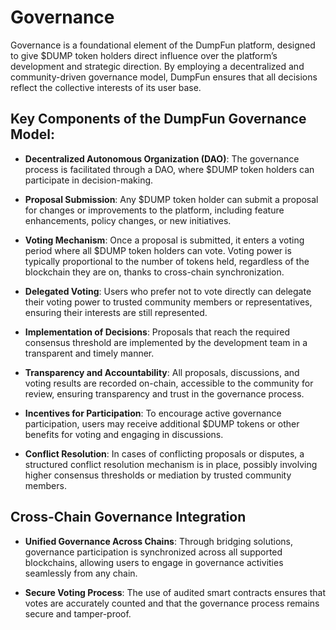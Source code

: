 # Governance

Governance is a foundational element of the DumpFun platform, designed to give $DUMP token holders direct influence over the platform’s development and strategic direction. By employing a decentralized and community-driven governance model, DumpFun ensures that all decisions reflect the collective interests of its user base.

## Key Components of the DumpFun Governance Model:

- **Decentralized Autonomous Organization (DAO)**: The governance process is facilitated through a DAO, where $DUMP token holders can participate in decision-making.

- **Proposal Submission**: Any $DUMP token holder can submit a proposal for changes or improvements to the platform, including feature enhancements, policy changes, or new initiatives.

- **Voting Mechanism**: Once a proposal is submitted, it enters a voting period where all $DUMP token holders can vote. Voting power is typically proportional to the number of tokens held, regardless of the blockchain they are on, thanks to cross-chain synchronization.

- **Delegated Voting**: Users who prefer not to vote directly can delegate their voting power to trusted community members or representatives, ensuring their interests are still represented.

- **Implementation of Decisions**: Proposals that reach the required consensus threshold are implemented by the development team in a transparent and timely manner.

- **Transparency and Accountability**: All proposals, discussions, and voting results are recorded on-chain, accessible to the community for review, ensuring transparency and trust in the governance process.

- **Incentives for Participation**: To encourage active governance participation, users may receive additional $DUMP tokens or other benefits for voting and engaging in discussions.

- **Conflict Resolution**: In cases of conflicting proposals or disputes, a structured conflict resolution mechanism is in place, possibly involving higher consensus thresholds or mediation by trusted community members.

## Cross-Chain Governance Integration

- **Unified Governance Across Chains**: Through bridging solutions, governance participation is synchronized across all supported blockchains, allowing users to engage in governance activities seamlessly from any chain.

- **Secure Voting Process**: The use of audited smart contracts ensures that votes are accurately counted and that the governance process remains secure and tamper-proof.


